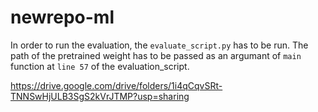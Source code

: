 # newrepo-ml

In order to run the evaluation, the `evaluate_script.py` has to be run. The path of the pretrained weight has to be passed as an argumant of `main` function at `line 57` of the evaluation_script.

https://drive.google.com/drive/folders/1i4qCqvSRt-TNNSwHjULB3SgS2kVrJTMP?usp=sharing
